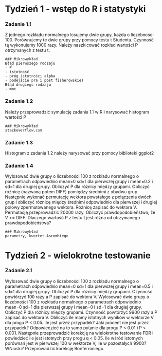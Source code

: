 # Tydzień 1 - wstęp do R i statystyki
### Zadanie 1.1
Z jednego rozkładu normalnego losujemy dwie grupy, każda o liczebności 100. Porównujemy te dwie grupy przy pomocy testu t Studenta. Czynność tą wykonujemy 1000 razy. Należy naszkicować rozkład wartości P otrzymanych z testu t.
```
### Mikrowykład
Błąd pierwszego rodzaju
- P
- istotność
- próg istotności alpha
- podejście pra i post fisherowskie)
Błąd drugiego rodzaju
- moc
```
### Zadanie 1.2
Należy przeprowadzić symulację zadania 1.1 w R i narysować histogram wartości P
```
### Mikrowykład
stackoverflow.com
```
### Zadanie 1.3
Histogram z zadania 1.2 należy narysować przy pomocy biblioteki ggplot2
### Zadanie 1.4
Wylosować dwie grupy o liczebności 100 z rozkładu normalnego o parametrach odpowiednio mean=0 sd=1 dla pierwszej grupy i mean=0.2 i sd=1 dla drugiej grupy. Obliczyć P dla różnicy między grupami. Obliczyć różnicę (nazwaną potem DIFF) pomiędzy średnimi z obydwu grup. Następnie wykonać permutację wektora powstałego z połączenia dwóch grup i obliczyć róznicę między średnimi odpowiednio dla pierwszej i drugiej połowy zpermutowanego wektora. Różnicę zapisać do wektora V. Permutację przeprowadzić 20000 razy. Obliczyć prawdopodobieństwo, że V >= DIFF. Dlaczego wartość P z testu t jest różna od otrzymanego prawdopodobieństwa?
```
### Mikrowykład
parametry, kwartet Ascombiego
```
# Tydzień 2 - wielokrotne testowanie
### Zadanie 2.1
Wylosować dwie grupy o liczebności 100 z rozkładu normalnego o parametrach odpowiednio mean=0 sd=1 dla pierwszej grupy i mean=0.5 i sd=1 dla drugiej grupy. Obliczyć P dla różnicy między grupami. Czynność powtórzyć 100 razy a P zapisać do wektora V. Wylosować dwie grupy o liczebności 100 z rozkładu normalnego o parametrach odpowiednio mean=0 sd=1 dla pierwszej grupy i mean=0 i sd=1 dla drugiej grupy. Obliczyć P dla różnicy między grupami. Czynność powtórzyć 9900 razy a P zapisać do wektora V. Obliczyć ile mamy istotnych wyników w wektorze V dla progu P < 0.05. Ile jest przez przypadek? Jaki procent nie jest przez przypadek? Odpowiedzieć na to samo pytanie dla progu P < 0.01 i P < 0.001. Następnie przeprowadzić korekcję na wielokrotne testowanie FDR i powiedzieć ile jest istotnych przy progu q < 0.05. Ile wśród istotnych porównań jest w pierwszej 100 w wektorze V, ile w pozostałych 9900? WNioski? Przeprowadzić korekcję Bonferroniego.
